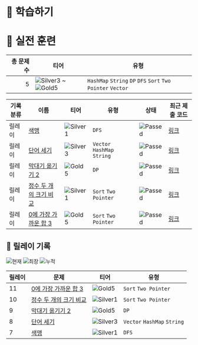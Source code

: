 # 📖 학습하기

# 🥇 실전 훈련
|총 문제 수|티어|유형|
|---:|---|---|
|5|![Silver3][s3] ~ ![Gold5][g5]|`HashMap` `String` `DP` `DFS` `Sort` `Two Pointer` `Vector`|

|기록분류|이름|티어|유형|상태|최근 제출 코드|
|---|---|---|---|---|---|
|릴레이|[색맹](https://www.codetree.ai/training-field/search/problems/color-blindness)|![Silver1][s1]|`DFS`|![Passed][passed]|[링크](https://github.com/Dokuny/codetree-TILs/blob/main/241008/%EC%83%89%EB%A7%B9/color-blindness.java)|
|릴레이|[단어 세기](https://www.codetree.ai/training-field/search/problems/word-count)|![Silver3][s3]|`Vector` `HashMap` `String`|![Passed][passed]|[링크](https://github.com/Dokuny/codetree-TILs/blob/main/241008/%EB%8B%A8%EC%96%B4%20%EC%84%B8%EA%B8%B0/word-count.java)|
|릴레이|[막대기 옮기기 2](https://www.codetree.ai/training-field/search/problems/move-stick-2)|![Gold5][g5]|`DP`|![Passed][passed]|[링크](https://github.com/Dokuny/codetree-TILs/blob/main/241008/%EB%A7%89%EB%8C%80%EA%B8%B0%20%EC%98%AE%EA%B8%B0%EA%B8%B0%202/move-stick-2.java)|
|릴레이|[정수 두 개의 크기 비교](https://www.codetree.ai/training-field/search/problems/compare-the-size-of-two-integers)|![Silver1][s1]|`Sort` `Two Pointer`|![Passed][passed]|[링크](https://github.com/Dokuny/codetree-TILs/blob/main/241008/%EC%A0%95%EC%88%98%20%EB%91%90%20%EA%B0%9C%EC%9D%98%20%ED%81%AC%EA%B8%B0%20%EB%B9%84%EA%B5%90/compare-the-size-of-two-integers.java)|
|릴레이|[0에 가장 가까운 합 3](https://www.codetree.ai/training-field/search/problems/sum-closest-to-zero-3)|![Gold5][g5]|`Sort` `Two Pointer`|![Passed][passed]|[링크](https://github.com/Dokuny/codetree-TILs/blob/main/241008/0%EC%97%90%20%EA%B0%80%EC%9E%A5%20%EA%B0%80%EA%B9%8C%EC%9A%B4%20%ED%95%A9%203/sum-closest-to-zero-3.java)|


## 🏃 릴레이 기록
![현재](https://img.shields.io/badge/현재_릴레이-11-%235cb85c.svg?for-the-badge)
![최장](https://img.shields.io/badge/최장_릴레이-21-%23E34F26.svg?for-the-badge)
![누적](https://img.shields.io/badge/누적_릴레이-32-%2300599C.svg?for-the-badge)

|릴레이|문제|티어|유형|
|---|---|---|---|
|11|[0에 가장 가까운 합 3](https://www.codetree.ai/training-field/search/problems/sum-closest-to-zero-3)|![Gold5][g5]|`Sort` `Two Pointer`|
|10|[정수 두 개의 크기 비교](https://www.codetree.ai/training-field/search/problems/compare-the-size-of-two-integers)|![Silver1][s1]|`Sort` `Two Pointer`|
|9|[막대기 옮기기 2](https://www.codetree.ai/training-field/search/problems/move-stick-2)|![Gold5][g5]|`DP`|
|8|[단어 세기](https://www.codetree.ai/training-field/search/problems/word-count)|![Silver3][s3]|`Vector` `HashMap` `String`|
|7|[색맹](https://www.codetree.ai/training-field/search/problems/color-blindness)|![Silver1][s1]|`DFS`|










[b5]: https://img.shields.io/badge/Bronze_5-%235D3E31.svg
[b4]: https://img.shields.io/badge/Bronze_4-%235D3E31.svg
[b3]: https://img.shields.io/badge/Bronze_3-%235D3E31.svg
[b2]: https://img.shields.io/badge/Bronze_2-%235D3E31.svg
[b1]: https://img.shields.io/badge/Bronze_1-%235D3E31.svg
[s5]: https://img.shields.io/badge/Silver_5-%23394960.svg
[s4]: https://img.shields.io/badge/Silver_4-%23394960.svg
[s3]: https://img.shields.io/badge/Silver_3-%23394960.svg
[s2]: https://img.shields.io/badge/Silver_2-%23394960.svg
[s1]: https://img.shields.io/badge/Silver_1-%23394960.svg
[g5]: https://img.shields.io/badge/Gold_5-%23FFC433.svg
[g4]: https://img.shields.io/badge/Gold_4-%23FFC433.svg
[g3]: https://img.shields.io/badge/Gold_3-%23FFC433.svg
[g2]: https://img.shields.io/badge/Gold_2-%23FFC433.svg
[g1]: https://img.shields.io/badge/Gold_1-%23FFC433.svg
[p5]: https://img.shields.io/badge/Platinum_5-%2376DDD8.svg
[p4]: https://img.shields.io/badge/Platinum_4-%2376DDD8.svg
[p3]: https://img.shields.io/badge/Platinum_3-%2376DDD8.svg
[p2]: https://img.shields.io/badge/Platinum_2-%2376DDD8.svg
[p1]: https://img.shields.io/badge/Platinum_1-%2376DDD8.svg
[passed]: https://img.shields.io/badge/Passed-%23009D27.svg
[failed]: https://img.shields.io/badge/Failed-%23D24D57.svg
[easy]: https://img.shields.io/badge/쉬움-%235cb85c.svg?for-the-badge
[medium]: https://img.shields.io/badge/보통-%23FFC433.svg?for-the-badge
[hard]: https://img.shields.io/badge/어려움-%23D24D57.svg?for-the-badge